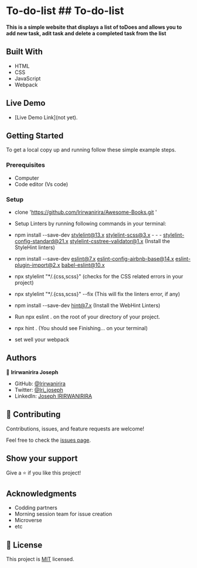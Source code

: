 # To-do-list ## To-do-list

**This is a simple website that displays a list of toDoes and allows you to add new task, adit task and delete a completed task from the list**

## Built With

- HTML
- CSS
- JavaScript
- Webpack

## Live Demo

- [Live Demo Link](not yet).

## Getting Started

To get a local copy up and running follow these simple example steps.

### Prerequisites
- Computer
- Code editor (Vs code)

### Setup
- clone 'https://github.com/Irirwanirira/Awesome-Books.git '
- Setup Linters by running following commands in your terminal:

- npm install --save-dev stylelint@13.x stylelint-scss@3.x - - - stylelint-config-standard@21.x stylelint-csstree-validator@1.x (Install the StyleHint linters)

- npm install --save-dev eslint@7.x eslint-config-airbnb-base@14.x eslint-plugin-import@2.x babel-eslint@10.x

- npx stylelint "*/.{css,scss}" (checks for the CSS related errors in your project)

- npx stylelint "*/.{css,scss}" --fix (This will fix the linters error, if any)

- npm install --save-dev hint@7.x (Install the WebHint Linters)

- Run npx eslint . on the root of your directory of your project.

- npx hint . (You should see Finishing... on your terminal)

- set well your webpack

## Authors


👤 **Irirwanirira Joseph**

- GitHub: [@Irirwanirira](https://github.com/Irirwanirira)
- Twitter: [@Iri_joseph](https://twitter.com/Irirwanirira)
- LinkedIn: [Joseph IRIRWANIRIRA](https://linkedin.com/in/joseph-irirwanirira-74666623a/)


## 🤝 Contributing

Contributions, issues, and feature requests are welcome!

Feel free to check the [issues page](https://github.com/Irirwanirira/To-do-List/issues).

## Show your support

Give a ⭐️ if you like this project!

## Acknowledgments

- Codding partners
- Morning session team for issue creation 
- Microverse
- etc

## 📝 License

This project is [MIT](./LICENSE) licensed.
